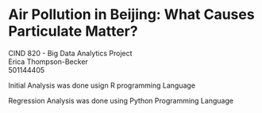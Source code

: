 # Air Pollution in Beijing: What Causes Particulate Matter?
CIND 820 - Big Data Analytics Project   
Erica Thompson-Becker  
501144405    

Initial Analysis was done usign R programming Language

Regression Analysis was done using Python Programming Language  





